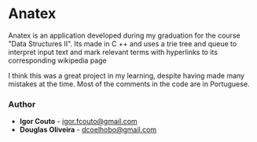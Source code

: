 # Anatex
Anatex is an application developed during my graduation for the course "Data Structures II". Its made in C ++ and uses a trie tree and queue to interpret input text and mark relevant terms with hyperlinks to its corresponding wikipedia page

I think this was a great project in my learning, despite having made many mistakes at the time.
Most of the comments in the code are in Portuguese.

### Author

* **Igor Couto** - [igor.fcouto@gmail.com](mailto:igor.fcouto@gmail.com)
* **Douglas Oliveira** - [dcoelhobo@gmail.com](mailto:dcoelhobo@gmail.com)
